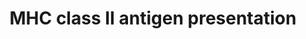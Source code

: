 ---
annotations:
- id: PW:0000003
  parent: signaling pathway
  type: Pathway Ontology
  value: signaling pathway
- id: PW:0000818
  parent: signaling pathway
  type: Pathway Ontology
  value: signaling pathway pertinent to immunity
authors:
- ReactomeTeam
- Anwesha
- Ryanmiller
description: Antigen presenting cells (APCs) such as B cells, dendritic cells (DCs)
  and monocytes/macrophages express major histocompatibility complex class II molecules
  (MHC II) at their surface and present exogenous antigenic peptides to CD4+ T helper
  cells. CD4+ T cells play a central role in immune protection. On their activation
  they stimulate differentiation of B cells into antibody-producing B-cell blasts
  and initiate adaptive immune responses. MHC class II molecules are transmembrane
  glycoprotein heterodimers of alpha and beta subunits. Newly synthesized MHC II molecules
  present in the endoplasmic reticulum bind to a chaperone protein called invariant
  (Ii) chain. The binding of Ii prevents the premature binding of self antigens to
  the nascent MHC molecules in the ER and also guides MHC molecules to endocytic compartments.
  In the acidic endosomal environment, Ii is degraded in a stepwise manner, ultimately
  to free the class II peptide-binding groove for loading of antigenic peptides. Exogenous
  antigens are internalized by the APC by receptor mediated endocytosis, phagocytosis
  or pinocytosis into endocytic compartments of MHC class II positive cells, where
  engulfed antigens are degraded in a low pH environment by multiple acidic proteases,
  generating MHC class II epitopes. Antigenic peptides are then loaded into the class
  II ligand-binding groove. The resulting class II peptide complexes then move to
  the cell surface, where they are scanned by CD4+ T cells for specific recognition
  (Berger & Roche 2009, Zhou & Blum 2004, Watts 2004, Landsverk et al. 2009).  View
  original pathway at [http://www.reactome.org/PathwayBrowser/#DIAGRAM=2132295 Reactome].
last-edited: 2021-01-25
organisms:
- Homo sapiens
redirect_from:
- /index.php/Pathway:WP2679
- /instance/WP2679
revision: null
schema-jsonld:
- '@context': https://schema.org/
  '@id': https://wikipathways.github.io/pathways/WP2679.html
  '@type': Dataset
  creator:
    '@type': Organization
    name: WikiPathways
  description: Antigen presenting cells (APCs) such as B cells, dendritic cells (DCs)
    and monocytes/macrophages express major histocompatibility complex class II molecules
    (MHC II) at their surface and present exogenous antigenic peptides to CD4+ T helper
    cells. CD4+ T cells play a central role in immune protection. On their activation
    they stimulate differentiation of B cells into antibody-producing B-cell blasts
    and initiate adaptive immune responses. MHC class II molecules are transmembrane
    glycoprotein heterodimers of alpha and beta subunits. Newly synthesized MHC II
    molecules present in the endoplasmic reticulum bind to a chaperone protein called
    invariant (Ii) chain. The binding of Ii prevents the premature binding of self
    antigens to the nascent MHC molecules in the ER and also guides MHC molecules
    to endocytic compartments. In the acidic endosomal environment, Ii is degraded
    in a stepwise manner, ultimately to free the class II peptide-binding groove for
    loading of antigenic peptides. Exogenous antigens are internalized by the APC
    by receptor mediated endocytosis, phagocytosis or pinocytosis into endocytic compartments
    of MHC class II positive cells, where engulfed antigens are degraded in a low
    pH environment by multiple acidic proteases, generating MHC class II epitopes.
    Antigenic peptides are then loaded into the class II ligand-binding groove. The
    resulting class II peptide complexes then move to the cell surface, where they
    are scanned by CD4+ T cells for specific recognition (Berger & Roche 2009, Zhou
    & Blum 2004, Watts 2004, Landsverk et al. 2009).  View original pathway at [http://www.reactome.org/PathwayBrowser/#DIAGRAM=2132295
    Reactome].
  keywords:
  - 2xMHC II alpha beta
  - 'ACTR10 '
  - 'ACTR1A '
  - 'ACTR1B '
  - ADP
  - AP-1
  - AP-1 Clathrin coated
  - AP-1 Complex
  - 'AP1B1 '
  - 'AP1G1 '
  - 'AP1M1 '
  - 'AP1M2 '
  - 'AP1S1 '
  - 'AP1S2 '
  - 'AP1S3 '
  - 'AP2A1 '
  - 'AP2A2(1-939) '
  - 'AP2B1 '
  - 'AP2M1 '
  - 'AP2S1 '
  - 'ARF1 '
  - ARP-1
  - ATP
  - Antigen
  - Arf1-GDP
  - Arf1-GTP
  - CANX
  - 'CANX '
  - 'CAPZA1 '
  - 'CAPZA2 '
  - 'CAPZA3 '
  - 'CAPZB '
  - 'CD74 '
  - 'CD74(1-117) '
  - 'CD74(1-176) '
  - CD74(81-104)
  - 'CD74(81-104) '
  - 'CENPE '
  - 'CLTA '
  - 'CLTC '
  - 'CLTC-1 '
  - COPII
  - COPII vesicle
  - 'CTSA(29-480) '
  - 'CTSB(80-333) '
  - 'CTSC(25-134) '
  - 'CTSD(65-412) '
  - 'CTSE(54-401) '
  - 'CTSF '
  - 'CTSH(116-335) '
  - 'CTSK '
  - 'CTSL1(114-288) '
  - 'CTSL2 '
  - 'CTSO '
  - 'CTSS '
  - Cathepsin
  - 'Chromokinesin dimers '
  - Clathrin Triskelion
  - Clathrin coated MHC
  - 'Clathrin light chain '
  - Clathrin:AP-2
  - Clathrin:AP2 complex
  - Complex:Arf1-GTP:Clathrin Triskelion:Nonameric complex
  - 'DCTN1 '
  - 'DCTN2 '
  - 'DCTN3 '
  - 'DCTN4 '
  - 'DCTN5 '
  - 'DCTN6 '
  - 'DNM1 '
  - 'DNM2 '
  - 'DNM3 '
  - 'DYNC1H1 '
  - 'DYNC1I1 '
  - 'DYNC1I2 '
  - 'DYNC1LI1 '
  - 'DYNC1LI2 '
  - 'DYNLL1 '
  - 'DYNLL2 '
  - Dynamin
  - Dynamin-1/2/3
  - Dynein:Dynactin:microtubule
  - GDP
  - 'GDP '
  - GTP
  - 'GTP '
  - H2O
  - HLA II alpha chain
  - HLA II beta chain
  - 'HLA class II histocompatibility antigen, DM alpha chain precursor '
  - 'HLA class II histocompatibility antigen, DM beta chain precursor '
  - 'HLA class II histocompatibility antigen, DO alpha chain precursor '
  - 'HLA class II histocompatibility antigen, DO beta chain precursor '
  - 'HLA class II histocompatibility antigen, DP '
  - 'HLA class II histocompatibility antigen, DP alpha chain precursor '
  - 'HLA class II histocompatibility antigen, DQ '
  - 'HLA class II histocompatibility antigen, DQ beta 2 chain '
  - 'HLA class II histocompatibility antigen, DQB1*0602 beta chain precursor '
  - 'HLA class II histocompatibility antigen, DR alpha chain precursor '
  - 'HLA class II histocompatibility antigen, DR beta 4 chain '
  - 'HLA class II histocompatibility antigen, DR beta 5 chain '
  - 'HLA class II histocompatibility antigen, DR-1 beta chain precursor '
  - 'HLA class II histocompatibility antigen, DRB1-1 beta chain '
  - 'HLA class II histocompatibility antigen, DRB1-10 beta chain '
  - 'HLA class II histocompatibility antigen, DRB1-11 beta chain '
  - 'HLA class II histocompatibility antigen, DRB1-12 beta chain '
  - 'HLA class II histocompatibility antigen, DRB1-13 beta chain '
  - 'HLA class II histocompatibility antigen, DRB1-14 beta chain '
  - 'HLA class II histocompatibility antigen, DRB1-15 beta chain '
  - 'HLA class II histocompatibility antigen, DRB1-16 beta chain '
  - 'HLA class II histocompatibility antigen, DRB1-4 beta chain '
  - 'HLA class II histocompatibility antigen, DRB1-7 beta chain '
  - 'HLA class II histocompatibility antigen, DRB1-8 beta chain '
  - 'HLA class II histocompatibility antigen, DRB1-9 beta chain precursor '
  - 'HLA class II histocompatibility antigen, DRB3-1 beta chain precursor '
  - HLA-DM/HLA-DO
  - IFI30
  - II:HLA-DM
  - Invariant chain
  - 'KIF11 '
  - 'KIF15 '
  - 'KIF18A '
  - 'KIF20A '
  - 'KIF23 '
  - 'KIF26A '
  - 'KIF3A '
  - 'KIF3B '
  - 'KIF3C '
  - 'KIF5A '
  - 'KIF5B '
  - 'KIFAP3 '
  - 'KLC1 '
  - 'KLC2 '
  - 'KLC3 '
  - 'KLC4 '
  - 'Kinesin-13 dimers '
  - 'Kinesin-3 dimers '
  - Kinesins:Dynactin:microtubule
  - LAG3
  - 'LAG3 '
  - LAG3:MHC II
  - LGMN
  - MHC II alpha beta
  - MHC II:CLIP
  - MHC II:lip10 nonamer
  - MHC II:lip22 nonamer
  - MHC class II
  - 'MHC class II epitopes '
  - 'Microtubule protofilament '
  - Nonameric complex
  - Nonameric complex in
  - 'OSBPL1A '
  - Pi
  - RAB7:RILP:ORP1L
  - 'RAB7A '
  - 'RACGAP1 '
  - 'RILP '
  - 'SAR1B '
  - 'SEC13 '
  - 'SEC23A '
  - 'SEC24A '
  - 'SEC24B '
  - 'SEC24C '
  - 'SEC24D '
  - 'SEC31A '
  - SH3GL2
  - 'SH3GL2 '
  - SPTBN2
  - TGN-lysosome vesicle
  - alpha beta dimer:Ii
  - alpha/beta dimer
  - alpha/beta/Ii
  - beta dimer:Ii
  - class II
  - complex
  - epitopes
  - heterodimer
  - heterodimer:alpha
  - nonamer
  - nonameric complex
  - peptide free MHC
  - peptide loaded MHC
  - trimer
  - trimer:calnexin
  - unfolded antigen
  - with nonameric
  license: CC0
  name: MHC class II antigen presentation
seo: CreativeWork
title: MHC class II antigen presentation
wpid: WP2679
---
